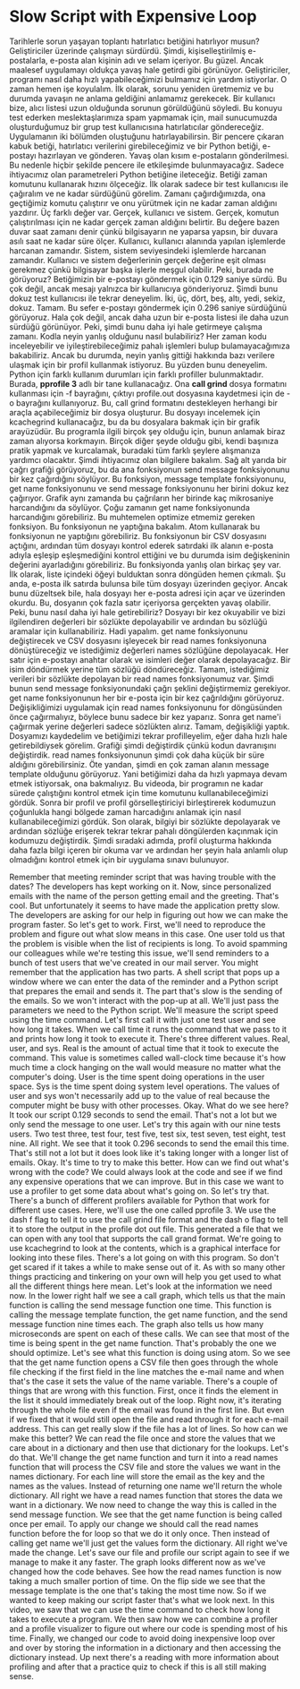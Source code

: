 # Slow Script with Expensive Loop

Tarihlerle sorun yaşayan toplantı hatırlatıcı betiğini hatırlıyor musun? Geliştiriciler üzerinde çalışmayı sürdürdü. Şimdi, kişiselleştirilmiş e-postalarla, e-posta alan kişinin adı ve selam içeriyor. Bu güzel. Ancak maalesef uygulamayı oldukça yavaş hale getirdi gibi görünüyor. Geliştiriciler, programı nasıl daha hızlı yapabileceğimizi bulmamız için yardım istiyorlar. O zaman hemen işe koyulalım. İlk olarak, sorunu yeniden üretmemiz ve bu durumda yavaşın ne anlama geldiğini anlamamız gerekecek. Bir kullanıcı bize, alıcı listesi uzun olduğunda sorunun görüldüğünü söyledi. Bu konuyu test ederken meslektaşlarımıza spam yapmamak için, mail sunucumuzda oluşturduğumuz bir grup test kullanıcısına hatırlatıcılar göndereceğiz. Uygulamanın iki bölümden oluştuğunu hatırlayabilirsin. Bir pencere çıkaran kabuk betiği, hatırlatıcı verilerini girebileceğimiz ve bir Python betiği, e-postayı hazırlayan ve gönderen. Yavaş olan kısım e-postaların gönderilmesi. Bu nedenle hiçbir şekilde pencere ile etkileşimde bulunmayacağız. Sadece ihtiyacımız olan parametreleri Python betiğine ileteceğiz. Betiği zaman komutunu kullanarak hızını ölçeceğiz. İlk olarak sadece bir test kullanıcısı ile çağıralım ve ne kadar sürdüğünü görelim. Zamanı çağırdığımızda, ona geçtiğimiz komutu çalıştırır ve onu yürütmek için ne kadar zaman aldığını yazdırır. Üç farklı değer var. Gerçek, kullanıcı ve sistem. Gerçek, komutun çalıştırılması için ne kadar gerçek zaman aldığını belirtir. Bu değere bazen duvar saat zamanı denir çünkü bilgisayarın ne yaparsa yapsın, bir duvara asılı saat ne kadar süre ölçer. Kullanıcı, kullanıcı alanında yapılan işlemlerde harcanan zamandır. Sistem, sistem seviyesindeki işlemlerde harcanan zamandır. Kullanıcı ve sistem değerlerinin gerçek değerine eşit olması gerekmez çünkü bilgisayar başka işlerle meşgul olabilir. Peki, burada ne görüyoruz? Betiğimizin bir e-postayı göndermek için 0.129 saniye sürdü. Bu çok değil, ancak mesajı yalnızca bir kullanıcıya gönderiyoruz. Şimdi bunu dokuz test kullanıcısı ile tekrar deneyelim. İki, üç, dört, beş, altı, yedi, sekiz, dokuz. Tamam. Bu sefer e-postayı göndermek için 0.296 saniye sürdüğünü görüyoruz. Hala çok değil, ancak daha uzun bir e-posta listesi ile daha uzun sürdüğü görünüyor. Peki, şimdi bunu daha iyi hale getirmeye çalışma zamanı. Kodla neyin yanlış olduğunu nasıl bulabiliriz? Her zaman kodu inceleyebilir ve iyileştirebileceğimiz pahalı işlemleri bulup bulamayacağımıza bakabiliriz. Ancak bu durumda, neyin yanlış gittiği hakkında bazı verilere ulaşmak için bir profil kullanmak istiyoruz. Bu yüzden bunu deneyelim. Python için farklı kullanım durumları için farklı profiller bulunmaktadır. Burada, **pprofile 3** adlı bir tane kullanacağız. Ona **call grind** dosya formatını kullanması için -f bayrağını, çıktıyı profile.out dosyasına kaydetmesi için de -o bayrağını kullanıyoruz. Bu, call grind formatını destekleyen herhangi bir araçla açabileceğimiz bir dosya oluşturur. Bu dosyayı incelemek için kcachegrind kullanacağız, bu da bu dosyalara bakmak için bir grafik arayüzüdür. Bu programla ilgili birçok şey olduğu için, bunun anlamak biraz zaman alıyorsa korkmayın. Birçok diğer şeyde olduğu gibi, kendi başınıza pratik yapmak ve kurcalamak, buradaki tüm farklı şeylere alışmanıza yardımcı olacaktır. Şimdi ihtiyacımız olan bilgilere bakalım. Sağ alt yarıda bir çağrı grafiği görüyoruz, bu da ana fonksiyonun send message fonksiyonunu bir kez çağırdığını söylüyor. Bu fonksiyon, message template fonksiyonunu, get name fonksiyonunu ve send message fonksiyonunu her birini dokuz kez çağırıyor. Grafik aynı zamanda bu çağrıların her birinde kaç mikrosaniye harcandığını da söylüyor. Çoğu zamanın get name fonksiyonunda harcandığını görebiliriz. Bu muhtemelen optimize etmemiz gereken fonksiyon. Bu fonksiyonun ne yaptığına bakalım. Atom kullanarak bu fonksiyonun ne yaptığını görebiliriz. Bu fonksiyonun bir CSV dosyasını açtığını, ardından tüm dosyayı kontrol ederek satırdaki ilk alanın e-posta adıyla eşleşip eşleşmediğini kontrol ettiğini ve bu durumda isim değişkeninin değerini ayarladığını görebiliriz. Bu fonksiyonda yanlış olan birkaç şey var. İlk olarak, liste içindeki öğeyi bulduktan sonra döngüden hemen çıkmalı. Şu anda, e-posta ilk satırda bulunsa bile tüm dosyayı üzerinden geçiyor. Ancak bunu düzeltsek bile, hala dosyayı her e-posta adresi için açar ve üzerinden okurdu. Bu, dosyanın çok fazla satır içeriyorsa gerçekten yavaş olabilir. Peki, bunu nasıl daha iyi hale getirebiliriz? Dosyayı bir kez okuyabilir ve bizi ilgilendiren değerleri bir sözlükte depolayabilir ve ardından bu sözlüğü aramalar için kullanabiliriz. Hadi yapalım. get name fonksiyonunu değiştirecek ve CSV dosyasını işleyecek bir read names fonksiyonuna dönüştüreceğiz ve istediğimiz değerleri names sözlüğüne depolayacak. Her satır için e-postayı anahtar olarak ve isimleri değer olarak depolayacağız. Bir isim döndürmek yerine tüm sözlüğü döndüreceğiz. Tamam, istediğimiz verileri bir sözlükte depolayan bir read names fonksiyonumuz var. Şimdi bunun send message fonksiyonundaki çağrı şeklini değiştirmemiz gerekiyor. get name fonksiyonunun her bir e-posta için bir kez çağrıldığını görüyoruz. Değişikliğimizi uygulamak için read names fonksiyonunu for döngüsünden önce çağırmalıyız, böylece bunu sadece bir kez yaparız. Sonra get name'i çağırmak yerine değerleri sadece sözlükten alırız. Tamam, değişikliği yaptık. Dosyamızı kaydedelim ve betiğimizi tekrar profilleyelim, eğer daha hızlı hale getirebildiysek görelim. Grafiği şimdi değiştirdik çünkü kodun davranışını değiştirdik. read names fonksiyonunun şimdi çok daha küçük bir süre aldığını görebilirsiniz. Öte yandan, şimdi en çok zaman alanın message template olduğunu görüyoruz. Yani betiğimizi daha da hızlı yapmaya devam etmek istiyorsak, ona bakmalıyız. Bu videoda, bir programın ne kadar sürede çalıştığını kontrol etmek için time komutunu kullanabileceğimizi gördük. Sonra bir profil ve profil görselleştiriciyi birleştirerek kodumuzun çoğunlukla hangi bölgede zaman harcadığını anlamak için nasıl kullanabileceğimizi gördük. Son olarak, bilgiyi bir sözlükte depolayarak ve ardından sözlüğe erişerek tekrar tekrar pahalı döngülerden kaçınmak için kodumuzu değiştirdik. Şimdi sıradaki adımda, profil oluşturma hakkında daha fazla bilgi içeren bir okuma var ve ardından her şeyin hala anlamlı olup olmadığını kontrol etmek için bir uygulama sınavı bulunuyor.

Remember that meeting reminder script that was having trouble with the dates? The developers has kept working on it. Now, since personalized emails with the name of the person getting email and the greeting. That's cool. But unfortunately it seems to have made the application pretty slow. The developers are asking for our help in figuring out how we can make the program faster. So let's get to work. First, we'll need to reproduce the problem and figure out what slow means in this case. One user told us that the problem is visible when the list of recipients is long. To avoid spamming our colleagues while we're testing this issue, we'll send reminders to a bunch of test users that we've created in our mail server. You might remember that the application has two parts. A shell script that pops up a window where we can enter the data of the reminder and a Python script that prepares the email and sends it. The part that's slow is the sending of the emails. So we won't interact with the pop-up at all. We'll just pass the parameters we need to the Python script. We'll measure the script speed using the time command. Let's first call it with just one test user and see how long it takes. When we call time it runs the command that we pass to it and prints how long it took to execute it. There's three different values. Real, user, and sys. Real is the amount of actual time that it took to execute the command. This value is sometimes called wall-clock time because it's how much time a clock hanging on the wall would measure no matter what the computer's doing. User is the time spent doing operations in the user space. Sys is the time spent doing system level operations. The values of user and sys won't necessarily add up to the value of real because the computer might be busy with other processes. Okay. What do we see here? It took our script 0.129 seconds to send the email. That's not a lot but we only send the message to one user. Let's try this again with our nine tests users. Two test three, test four, test five, test six, test seven, test eight, test nine. All right. We see that it took 0.296 seconds to send the email this time. That's still not a lot but it does look like it's taking longer with a longer list of emails. Okay. It's time to try to make this better. How can we find out what's wrong with the code? We could always look at the code and see if we find any expensive operations that we can improve. But in this case we want to use a profiler to get some data about what's going on. So let's try that. There's a bunch of different profilers available for Python that work for different use cases. Here, we'll use the one called pprofile 3. We use the dash f flag to tell it to use the call grind file format and the dash o flag to tell it to store the output in the profile dot out file. This generated a file that we can open with any tool that supports the call grand format. We're going to use kcachegrind to look at the contents, which is a graphical interface for looking into these files. There's a lot going on with this program. So don't get scared if it takes a while to make sense out of it. As with so many other things practicing and tinkering on your own will help you get used to what all the different things here mean. Let's look at the information we need now. In the lower right half we see a call graph, which tells us that the main function is calling the send message function one time. This function is calling the message template function, the get name function, and the send message function nine times each. The graph also tells us how many microseconds are spent on each of these calls. We can see that most of the time is being spent in the get name function. That's probably the one we should optimize. Let's see what this function is doing using atom. So we see that the get name function opens a CSV file then goes through the whole file checking if the first field in the line matches the e-mail name and when that's the case it sets the value of the name variable. There's a couple of things that are wrong with this function. First, once it finds the element in the list it should immediately break out of the loop. Right now, it's iterating through the whole file even if the email was found in the first line. But even if we fixed that it would still open the file and read through it for each e-mail address. This can get really slow if the file has a lot of lines. So how can we make this better? We can read the file once and store the values that we care about in a dictionary and then use that dictionary for the lookups. Let's do that. We'll change the get name function and turn it into a read names function that will process the CSV file and store the values we want in the names dictionary. For each line will store the email as the key and the names as the values. Instead of returning one name we'll return the whole dictionary. All right we have a read names function that stores the data we want in a dictionary. We now need to change the way this is called in the send message function. We see that the get name function is being called once per email. To apply our change we should call the read names function before the for loop so that we do it only once. Then instead of calling get name we'll just get the values form the dictionary. All right we've made the change. Let's save our file and profile our script again to see if we manage to make it any faster. The graph looks different now as we've changed how the code behaves. See how the read names function is now taking a much smaller portion of time. On the flip side we see that the message template is the one that's taking the most time now. So if we wanted to keep making our script faster that's what we look next. In this video, we saw that we can use the time command to check how long it takes to execute a program. We then saw how we can combine a profiler and a profile visualizer to figure out where our code is spending most of his time. Finally, we changed our code to avoid doing inexpensive loop over and over by storing the information in a dictionary and then accessing the dictionary instead. Up next there's a reading with more information about profiling and after that a practice quiz to check if this is all still making sense.